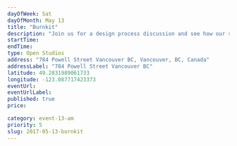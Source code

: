 ```yaml
---
dayOfWeek: Sat
dayOfMonth: May 13
title: "Burnkit"
description: "Join us for a design process discussion and see how our space is setup to foster creative development. We'll have work samples to review, refreshments on hand, and even few jokes. "
startTime: 
endTime: 
type: Open Studios
address: "784 Powell Street Vancouver BC, Vancouver, BC, Canada"
addressLabel: "784 Powell Street Vancouver BC"
latitude: 49.2831989061733
longitude: -123.087717423373
eventUrl: 
eventUrlLabel: 
published: true
price: 

category: event-13-am
priority: 5
slug: 2017-05-13-burnkit
---
```

